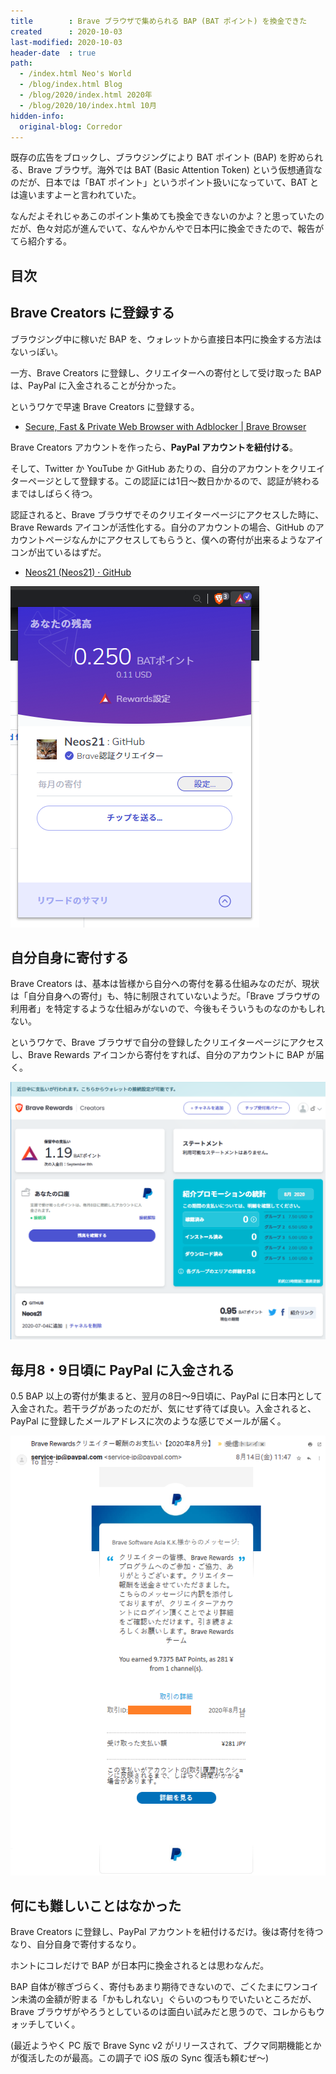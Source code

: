 ```yaml
---
title        : Brave ブラウザで集められる BAP (BAT ポイント) を換金できた
created      : 2020-10-03
last-modified: 2020-10-03
header-date  : true
path:
  - /index.html Neo's World
  - /blog/index.html Blog
  - /blog/2020/index.html 2020年
  - /blog/2020/10/index.html 10月
hidden-info:
  original-blog: Corredor
---
```


既存の広告をブロックし、ブラウジングにより BAT ポイント (BAP) を貯められる、Brave ブラウザ。海外では BAT (Basic Attention Token) という仮想通貨なのだが、日本では「BAT ポイント」というポイント扱いになっていて、BAT とは違いますよーと言われていた。

なんだよそれじゃあこのポイント集めても換金できないのかよ？と思っていたのだが、色々対応が進んでいて、なんやかんやで日本円に換金できたので、報告がてら紹介する。

## 目次

## Brave Creators に登録する

ブラウジング中に稼いだ BAP を、ウォレットから直接日本円に換金する方法はないっぽい。

一方、Brave Creators に登録し、クリエイターへの寄付として受け取った BAP は、PayPal に入金されることが分かった。

というワケで早速 Brave Creators に登録する。

- [Secure, Fast & Private Web Browser with Adblocker | Brave Browser](https://brave.com/neo604)

Brave Creators アカウントを作ったら、**PayPal アカウントを紐付ける**。

そして、Twitter か YouTube か GitHub あたりの、自分のアカウントをクリエイターページとして登録する。この認証には1日〜数日かかるので、認証が終わるまではしばらく待つ。

認証されると、Brave ブラウザでそのクリエイターページにアクセスした時に、Brave Rewards アイコンが活性化する。自分のアカウントの場合、GitHub のアカウントページなんかにアクセスしてもらうと、僕への寄付が出来るようなアイコンが出ているはずだ。

- [Neos21 (Neos21) · GitHub](https://github.com/Neos21)

![Brave 認証クリエイター](03-02-01.png)

## 自分自身に寄付する

Brave Creators は、基本は皆様から自分への寄付を募る仕組みなのだが、現状は「自分自身への寄付」も、特に制限されていないようだ。「Brave ブラウザの利用者」を特定するような仕組みがないので、今後もそういうものなのかもしれない。

というワケで、Brave ブラウザで自分の登録したクリエイターページにアクセスし、Brave Rewards アイコンから寄付をすれば、自分のアカウントに BAP が届く。

![受け取れている](03-02-02.png)

## 毎月8・9日頃に PayPal に入金される

0.5 BAP 以上の寄付が集まると、翌月の8日〜9日頃に、PayPal に日本円として入金された。若干ラグがあったのだが、気にせず待てば良い。入金されると、PayPal に登録したメールアドレスに次のような感じでメールが届く。

![PayPal にお金が入るとメールが届く](03-02-03.png)

## 何にも難しいことはなかった

Brave Creators に登録し、PayPal アカウントを紐付けるだけ。後は寄付を待つなり、自分自身で寄付するなり。

ホントにコレだけで BAP が日本円に換金されるとは思わなんだ。

BAP 自体が稼ぎづらく、寄付もあまり期待できないので、ごくたまにワンコイン未満の金額が貯まる「かもしれない」ぐらいのつもりでいたいところだが、Brave ブラウザがやろうとしているのは面白い試みだと思うので、コレからもウォッチしていく。

(最近ようやく PC 版で Brave Sync v2 がリリースされて、ブクマ同期機能とかが復活したのが最高。この調子で iOS 版の Sync 復活も頼むぜ〜)
